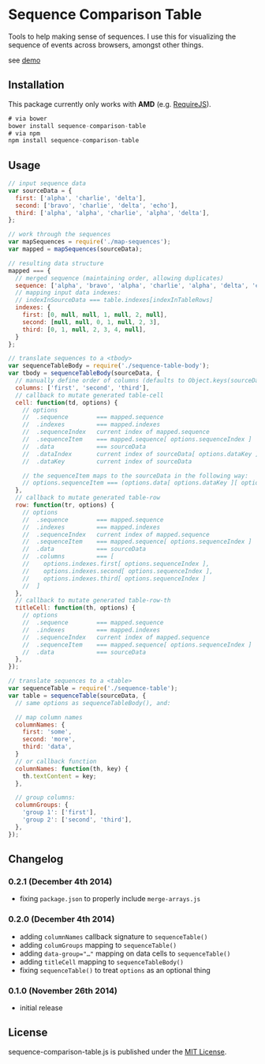 # Sequence Comparison Table

Tools to help making sense of sequences. I use this for visualizing the sequence of events across browsers, amongst other things.

see [demo](http://rodneyrehm.github.io/sequence-comparison-table/demo/index.html)

## Installation

This package currently only works with **AMD** (e.g. [RequireJS](http://requirejs.org/)).

```js
# via bower
bower install sequence-comparison-table
# via npm
npm install sequence-comparison-table
```

## Usage

```js
// input sequence data
var sourceData = {
  first: ['alpha', 'charlie', 'delta'],
  second: ['bravo', 'charlie', 'delta', 'echo'],
  third: ['alpha', 'alpha', 'charlie', 'alpha', 'delta'],
};

// work through the sequences
var mapSequences = require('./map-sequences');
var mapped = mapSequences(sourceData);

// resulting data structure
mapped === {
  // merged sequence (maintaining order, allowing duplicates)
  sequence: ['alpha', 'bravo', 'alpha', 'charlie', 'alpha', 'delta', 'echo'],
  // mapping input data indexes:
  // indexInSourceData === table.indexes[indexInTableRows]
  indexes: {
    first: [0, null, null, 1, null, 2, null],
    second: [null, null, 0, 1, null, 2, 3],
    third: [0, 1, null, 2, 3, 4, null],
  }
};

// translate sequences to a <tbody>
var sequenceTableBody = require('./sequence-table-body');
var tbody = sequenceTableBody(sourceData, {
  // manually define order of columns (defaults to Object.keys(sourceData))
  columns: ['first', 'second', 'third'],
  // callback to mutate generated table-cell
  cell: function(td, options) {
    // options
    //  .sequence        === mapped.sequence
    //  .indexes         === mapped.indexes
    //  .sequenceIndex   current index of mapped.sequence
    //  .sequenceItem    === mapped.sequence[ options.sequenceIndex ]
    //  .data            === sourceData
    //  .dataIndex       current index of sourceData[ options.dataKey ]
    //  .dataKey         current index of sourceData

    // the sequenceItem maps to the sourceData in the following way:
    // options.sequenceItem === (options.data[ options.dataKey ][ options.dataIndex ] || null)
  },
  // callback to mutate generated table-row
  row: function(tr, options) {
    // options
    //  .sequence        === mapped.sequence
    //  .indexes         === mapped.indexes
    //  .sequenceIndex   current index of mapped.sequence
    //  .sequenceItem    === mapped.sequence[ options.sequenceIndex ]
    //  .data            === sourceData
    //  .columns         === [
    //    options.indexes.first[ options.sequenceIndex ],
    //    options.indexes.second[ options.sequenceIndex ],
    //    options.indexes.third[ options.sequenceIndex ]
    //  ]
  },
  // callback to mutate generated table-row-th
  titleCell: function(th, options) {
    // options
    //  .sequence        === mapped.sequence
    //  .indexes         === mapped.indexes
    //  .sequenceIndex   current index of mapped.sequence
    //  .sequenceItem    === mapped.sequence[ options.sequenceIndex ]
    //  .data            === sourceData
  },
});

// translate sequences to a <table>
var sequenceTable = require('./sequence-table');
var table = sequenceTable(sourceData, {
  // same options as sequenceTableBody(), and:

  // map column names
  columnNames: {
    first: 'some',
    second: 'more',
    third: 'data',
  }
  // or callback function
  columnNames: function(th, key) {
    th.textContent = key;
  },

  // group columns:
  columnGroups: {
    'group 1': ['first'],
    'group 2': ['second', 'third'],
  },
});
```

## Changelog

### 0.2.1 (December 4th 2014) ###

* fixing `package.json` to properly include `merge-arrays.js`

### 0.2.0 (December 4th 2014) ###

* adding `columnNames` callback signature to `sequenceTable()`
* adding `columGroups` mapping to `sequenceTable()`
* adding `data-group="…"` mapping on data cells to `sequenceTable()`
* adding `titleCell` mapping to `sequenceTableBody()`
* fixing `sequenceTable()` to treat `options` as an optional thing

### 0.1.0 (November 26th 2014) ###

* initial release


## License

sequence-comparison-table.js is published under the [MIT License](http://opensource.org/licenses/mit-license).
